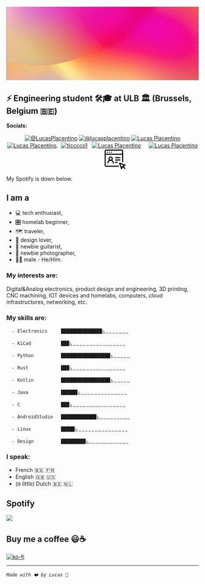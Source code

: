 [![Header](https://raw.githubusercontent.com/lucasplacentino/lucasplacentino/main/my-github-banner3.gif "Header")](https://github.com/lucasplacentino)

## ⚡ Engineering student :hammer_and_wrench::mortar_board: at ULB :classical_building: (Brussels, Belgium :belgium:)

**Socials:**
<p align="center">
  <a href="https://twitter.com/intent/follow?screen_name=LucasPlacentino" target="_blank" title="Twitter"><img src="https://upload.wikimedia.org/wikipedia/commons/4/4f/Twitter-logo.svg" alt="@LucasPlacentino" align="center" width="100" height="48"/></a>
  <a href="https://www.instagram.com/lucasplacentino" target="_blank" title="Instagram"><img src="https://upload.wikimedia.org/wikipedia/commons/e/e7/Instagram_logo_2016.svg" alt="@lucasplacentino" align="center" height="48"/></a>
  <!--<a href="https://www.instagram.com/lucasplacentino" target="_blank" title="Instagram"><img src="https://upload.wikimedia.org/wikipedia/commons/e/e7/Instagram_logo_2016.svg" alt="@lucasplacentino" align="center" width="90" height="48"/></a>-->
  <a href="https://www.linkedin.com/in/placentino-lucas/" target="_blank" title="Linkedin"><img src="https://content.linkedin.com/content/dam/me/business/en-us/amp/brand-site/v2/bg/LI-Bug.svg.original.svg" alt="Lucas Placentino" target="_blank" align="center" width="100" height="48"/></a>
  <a href="https://www.youtube.com/channel/UCQJ-jmjFdEgXQAsvjdaEhbw" target="_blank" title="My Youtube"><img src="https://upload.wikimedia.org/wikipedia/commons/0/09/YouTube_full-color_icon_%282017%29.svg" alt="Lucas Placentino" align="center" height="48"/>     </a>
  &nbsp;
  <a href="https://www.twitch.tv/ticccco1" target="_blank" title="My Twitch"><img src="https://upload.wikimedia.org/wikipedia/commons/d/d3/Twitch_Glitch_Logo_Purple.svg" alt="ticccco1" align="center" height="48" width="70"/></a>
  &nbsp;
  <a  href="https://lucaspla.medium.com/" target="_blank" title="Medium"><img src="https://upload.wikimedia.org/wikipedia/commons/e/ec/Medium_logo_Monogram.svg" alt="Lucas Placentino" target="_blank" align="center" height="52" width="50" /></a>
  &nbsp;&nbsp;&nbsp;
  <a href="https://l0cache.substack.com/" target="_blank" title="Blog - L0 Cache"><img src="https://user-images.githubusercontent.com/23436953/200170639-4cc0ec03-4ca8-4ca8-8efe-c5136b90189a.svg" alt="Lucas Placentino" target="_blank" align="center" height="44" width="44" /></a>
  &nbsp;&nbsp;&nbsp;
  <a href="https://lucas.placentino.be/" target="_blank" title="Personal Website" style="margin-left: 50px"><img src="https://raw.githubusercontent.com/lucasplacentino/lucasplacentino/main/personalwebsiteicon.svg" alt="Lucas Placentino" align="center" height="56" /></a>
</p>
My Spotify is down below.
<!-- INSERT social media etc -->

## I am a
  - :computer: tech enthusiast,
  - :control_knobs: homelab beginner,
  - :world_map: traveler,
  - :triangular_ruler: design lover,
  - :guitar: newbie guitarist,
  - :camera_flash: newbie photographer,
  - :rainbow_flag: male - He/Him.

### My interests are:
Digital&Analog electronics, product design and engineering, 3D printing, CNC machining, IOT devices and homelabs, computers, cloud infrastructures, networking, etc.

### My skills are:
```text
  - Electronics     ███████████████⣦⣀⣀⣀⣀⣀⣀⣀
  
  - KiCad           ███⣦⣀⣀⣀⣀⣀⣀⣀⣀⣀⣀⣀⣀⣀⣀⣀⣀

  - Python          ██████████████████⣦⣀⣀⣀⣀⣀
  
  - Rust            ███⣦⣀⣀⣀⣀⣀⣀⣀⣀⣀⣀⣀⣀⣀⣀⣀⣀

  - Kotlin          ██████████████████⣦⣀⣀⣀⣀⣀
  
  - Java            ██████⣦⣀⣀⣀⣀⣀⣀⣀⣀⣀⣀⣀⣀⣀⣀
  
  - C               ███⣦⣀⣀⣀⣀⣀⣀⣀⣀⣀⣀⣀⣀⣀⣀⣀⣀
  
  - AndroidStudio   █████████████⣦⣀⣀⣀⣀⣀⣀⣀⣀⣀
  
  - Linux           █████⣦⣀⣀⣀⣀⣀⣀⣀⣀⣀⣀⣀⣀⣀⣀⣀
  
  - Design          █████████⣦⣀⣀⣀⣀⣀⣀⣀⣀⣀⣀⣀⣀
```

### I speak:
  - French 🇧🇪 🇫🇷
  - English 🇬🇧 🇺🇸
  - *(a little)* Dutch 🇧🇪 🇳🇱

## Spotify

<a href="https://open.spotify.com/user/ticccco1" target="_blank" title="My Spotify"><img src="https://user-images.githubusercontent.com/23436953/193420709-8ce99f59-d05d-4593-b205-47790750e9ef.png" style="width: 15vw"/></a>

## Buy me a coffee 😃☕ 

[![ko-fi](https://ko-fi.com/img/githubbutton_sm.svg)](https://ko-fi.com/H2H8BUHSB)

-------------------------------

*`Made with ❤️ by Lucas 🥄`*
